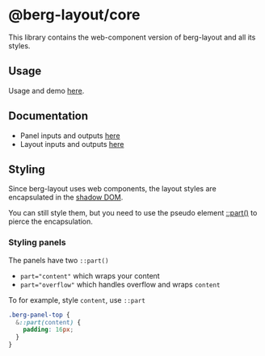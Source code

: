 # @berg-layout/core

This library contains the web-component version of berg-layout and all its styles.

## Usage

Usage and demo [here](https://berglayout.com/core).

## Documentation

- Panel inputs and outputs [here](https://github.com/blidblid/berg-layout/blob/main/libs/core/src/lib/components/panel/panel-model.ts)
- Layout inputs and outputs [here](https://github.com/blidblid/berg-layout/blob/main/libs/core/src/lib/components/layout/layout-model.ts)

## Styling

Since berg-layout uses web components, the layout styles are encapsulated in the [shadow DOM](https://developer.mozilla.org/en-US/docs/Web/API/Web_components/Using_shadow_DOM).

You can still style them, but you need to use the pseudo element [::part()](https://developer.mozilla.org/en-US/docs/Web/CSS/::part) to pierce the encapsulation.

### Styling panels

The panels have two `::part()`

- `part="content"` which wraps your content
- `part="overflow"` which handles overflow and wraps `content`

To for example, style `content`, use `::part`

```css
.berg-panel-top {
  &::part(content) {
    padding: 16px;
  }
}
```
